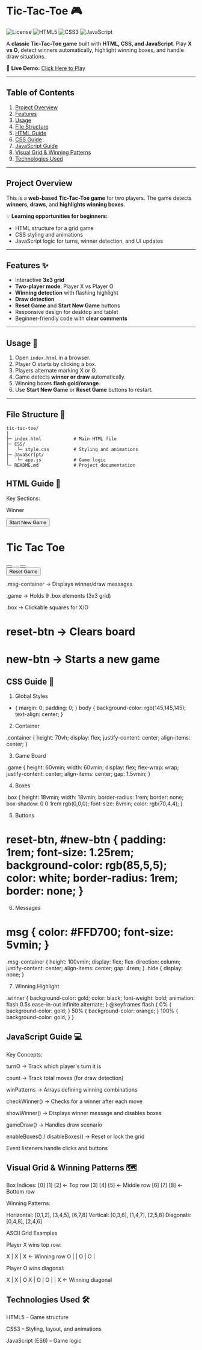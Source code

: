 # Tic-Tac-Toe 🎮

![License](https://img.shields.io/badge/License-MIT-green) ![HTML5](https://img.shields.io/badge/HTML5-orange) ![CSS3](https://img.shields.io/badge/CSS3-blue) ![JavaScript](https://img.shields.io/badge/JavaScript-yellow)

A **classic Tic-Tac-Toe game** built with **HTML, CSS, and JavaScript**. Play **X vs O**, detect winners automatically, highlight winning boxes, and handle draw situations.

🔗 **Live Demo:** [Click Here to Play](https://your-live-demo-link.com)

---

## Table of Contents

1. [Project Overview](#project-overview)
2. [Features](#features✨)
3. [Usage](#usage-🎯)
4. [File Structure](#file-structure-📁)
5. [HTML Guide](#html-guide-📄)
6. [CSS Guide](#css-guide-🎨)
7. [JavaScript Guide](#javascript-guide-💻)
8. [Visual Grid & Winning Patterns](#visual-grid--winning-patterns-🗺️)
9. [Technologies Used](#technologies-used-🛠️)

---

## Project Overview

This is a **web-based Tic-Tac-Toe game** for two players. The game detects **winners**, **draws**, and **highlights winning boxes**.

💡 **Learning opportunities for beginners:**

- HTML structure for a grid game
- CSS styling and animations
- JavaScript logic for turns, winner detection, and UI updates

---

## Features ✨

- Interactive **3x3 grid**
- **Two-player mode**: Player X vs Player O
- **Winning detection** with flashing highlight
- **Draw detection**
- **Reset Game** and **Start New Game** buttons
- Responsive design for desktop and tablet
- Beginner-friendly code with **clear comments**

---

## Usage 🎯

1. Open `index.html` in a browser.
2. Player O starts by clicking a box.
3. Players alternate marking X or O.
4. Game detects **winner or draw** automatically.
5. Winning boxes **flash gold/orange**.
6. Use **Start New Game** or **Reset Game** buttons to restart.

---

## File Structure 📁

```text
tic-tac-toe/
│
├─ index.html            # Main HTML file
├─ CSS/
│   └─ style.css         # Styling and animations
├─ JavaScript/
│   └─ app.js            # Game logic
└─ README.md             # Project documentation
```

## HTML Guide 📄

Key Sections:

<div class="msg-container hide">
  <p id="msg">Winner</p>
  <button id="new-btn">Start New Game</button>
</div>

<main>
  <h1>Tic Tac Toe</h1>
  <div class="container">
    <div class="game">
      <button class="box" title="Game Box 0"></button>
      ...
      <button class="box" title="Game Box 8"></button>
    </div>
  </div>
  <button id="reset-btn">Reset Game</button>
</main>

.msg-container → Displays winner/draw messages

.game → Holds 9 .box elements (3x3 grid)

.box → Clickable squares for X/O

# reset-btn → Clears board

# new-btn → Starts a new game

## CSS Guide 🎨

1. Global Styles

- { margin: 0; padding: 0; }
  body { background-color: rgb(145,145,145); text-align: center; }

2. Container

.container { height: 70vh; display: flex; justify-content: center; align-items: center; }

3. Game Board

.game { height: 60vmin; width: 60vmin; display: flex; flex-wrap: wrap; justify-content: center; align-items: center; gap: 1.5vmin; }

4. Boxes

.box { height: 18vmin; width: 18vmin; border-radius: 1rem; border: none; box-shadow: 0 0 1rem rgb(0,0,0); font-size: 8vmin; color: rgb(70,4,4); }

5. Buttons

# reset-btn, #new-btn { padding: 1rem; font-size: 1.25rem; background-color: rgb(85,5,5); color: white; border-radius: 1rem; border: none; }

6. Messages

# msg { color: #FFD700; font-size: 5vmin; }

.msg-container { height: 100vmin; display: flex; flex-direction: column; justify-content: center; align-items: center; gap: 4rem; }
.hide { display: none; }

7. Winning Highlight

.winner { background-color: gold; color: black; font-weight: bold; animation: flash 0.5s ease-in-out infinite alternate; }
@keyframes flash { 0% { background-color: gold; } 50% { background-color: orange; } 100% { background-color: gold; } }

## JavaScript Guide 💻

Key Concepts:

turnO → Track which player's turn it is

count → Track total moves (for draw detection)

winPatterns → Arrays defining winning combinations

checkWinner() → Checks for a winner after each move

showWinner() → Displays winner message and disables boxes

gameDraw() → Handles draw scenario

enableBoxes() / disableBoxes() → Reset or lock the grid

Event listeners handle clicks and buttons

## Visual Grid & Winning Patterns 🗺️

Box Indices:
[0] [1] [2] ← Top row
[3] [4] [5] ← Middle row
[6] [7] [8] ← Bottom row

Winning Patterns:

Horizontal: [0,1,2], [3,4,5], [6,7,8]
Vertical: [0,3,6], [1,4,7], [2,5,8]
Diagonals: [0,4,8], [2,4,6]

ASCII Grid Examples

Player X wins top row:

X | X | X ← Winning row
O | | O
| O |

Player O wins diagonal:

X | X | O
X | O |
O | | X ← Winning diagonal

## Technologies Used 🛠️

HTML5 – Game structure

CSS3 – Styling, layout, and animations

JavaScript (ES6) – Game logic
